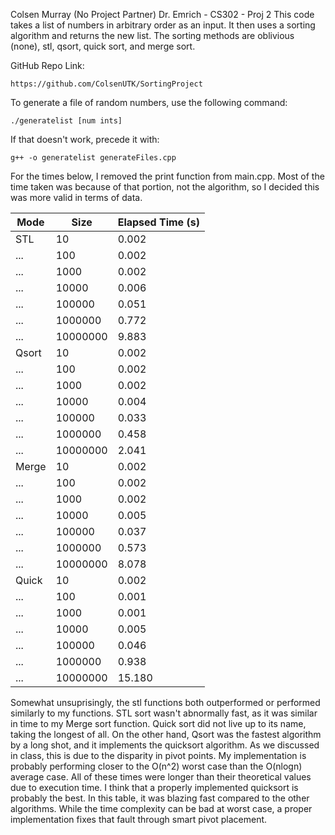 Colsen Murray (No Project Partner)
Dr. Emrich - CS302 - Proj 2
This code takes a list of numbers in arbitrary order as an input. It then 
uses a sorting algorithm and returns the new list. The sorting methods are 
oblivious (none), stl, qsort, quick sort, and merge sort.

GitHub Repo Link:

    https://github.com/ColsenUTK/SortingProject

To generate a file of random numbers, use the following command:
    
    ./generatelist [num ints]

If that doesn't work, precede it with:
    
    g++ -o generatelist generateFiles.cpp


For the times below, I removed the print function from main.cpp. Most of the time taken was 
because of that portion, not the algorithm, so I decided this was more valid in terms of data.

| Mode    |  Size    | Elapsed Time (s)  |
|---------|----------|-------------------|
| STL     | 10       | 0.002             | 
| ...     | 100      | 0.002             | 
| ...     | 1000     | 0.002             | 
| ...     | 10000    | 0.006             | 
| ...     | 100000   | 0.051             | 
| ...     | 1000000  | 0.772             | 
| ...     | 10000000 | 9.883             | 
| Qsort   | 10       | 0.002             | 
| ...     | 100      | 0.002             | 
| ...     | 1000     | 0.002             | 
| ...     | 10000    | 0.004             | 
| ...     | 100000   | 0.033             | 
| ...     | 1000000  | 0.458             | 
| ...     | 10000000 | 2.041             | 
| Merge   | 10       | 0.002             | 
| ...     | 100      | 0.002             | 
| ...     | 1000     | 0.002             | 
| ...     | 10000    | 0.005             | 
| ...     | 100000   | 0.037             | 
| ...     | 1000000  | 0.573             | 
| ...     | 10000000 | 8.078             | 
| Quick   | 10       | 0.002             | 
| ...     | 100      | 0.001             | 
| ...     | 1000     | 0.001             | 
| ...     | 10000    | 0.005             |         
| ...     | 100000   | 0.046             | 
| ...     | 1000000  | 0.938             | 
| ...     | 10000000 | 15.180            | 


Somewhat unsuprisingly, the stl functions both outperformed or performed similarly to my functions. STL sort wasn't abnormally fast, as it was similar in time to my Merge sort function. Quick sort did not live up to its name, taking the longest of all. On the other hand, Qsort was the fastest algorithm by a long shot, and it implements the quicksort algorithm. As we discussed in class, this is due to the disparity in pivot points. My implementation is probably performing closer to the O(n^2) worst case than the O(nlogn) average case. All of these times were longer than their theoretical values due to execution time. I think that a properly implemented quicksort is probably the best. In this table, it was blazing fast compared to the other algorithms. While the time complexity can be bad at worst case, a proper implementation fixes that fault through smart pivot placement. 

